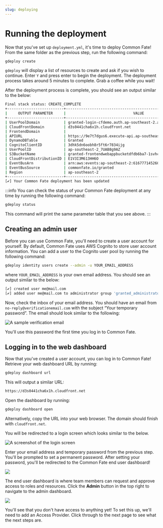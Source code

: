```yaml
---
slug: deploying
---
```


# Running the deployment

Now that you've set up `deployment.yml`, it's time to deploy Common Fate! From the same folder as the previous step, run the following command:

```bash
gdeploy create
```

`gdeploy` will display a list of resources to create and ask if you wish to continue. Enter `Y` and press enter to begin the deployment. The deployment process takes around 5 minutes to complete. Grab a coffee while you wait!

After the deployment process is complete, you should see an output similar to the below:

```bash
Final stack status: CREATE_COMPLETE
+--------------------------+-------------------------------------------------------------------+
|     OUTPUT PARAMETER     |                               VALUE                               |
+--------------------------+-------------------------------------------------------------------+
| UserPoolDomain           | granted-login-cfdemo.auth.ap-southeast-2.amazoncognito.com        |
| CloudFrontDomain         | d3s0441cha6x1h.cloudfront.net                                     |
| FrontendDomain           |                                                                   |
| APIURL                   | https://9e7t7dgus6.execute-api.ap-southeast-2.amazonaws.com/prod/ |
| DynamoDBTable            | Granted                                                           |
| CognitoClientID          | 3dhk5dn6oobh8r5ft6r7834ijg                                        |
| UserPoolID               | ap-southeast-2_7UAB8g9AZ                                          |
| S3BucketName             | granted-frontendwebappbucketdfdb6ba7-1svhcuc0zft5l                |
| CloudFrontDistributionID | E1V3I3M613HH6O                                                    |
| EventBusArn              | arn:aws:events:ap-southeast-2:616777145260:event-bus/Granted      |
| EventBusSource           | commonfate.io/granted                                             |
| Region                   | ap-southeast-2                                                    |
+--------------------------+-------------------------------------------------------------------+
[✔] Your Common Fate deployment has been updated
```

:::info
You can check the status of your Common Fate deployment at any time by running the following command:

```bash
gdeploy status
```

This command will print the same parameter table that you see above.
:::

## Creating an admin user

Before you can use Common Fate, you'll need to create a user account for yourself. By default, Common Fate uses AWS Cognito to store user account information. You can add a user to the Cognito user pool by running the following command:

```bash
gdeploy identity users create --admin -u YOUR_EMAIL_ADDRESS
```

where `YOUR_EMAIL_ADDRESS` is your own email address. You should see an output similar to the below:

```bash
[✔] created user me@mail.com
[✔] added user me@mail.com to administrator group 'granted_administrators'
```

Now, check the inbox of your email address. You should have an email from `no-reply@verificationemail.com` with the subject “Your temporary password”. The email should look similar to the following:

![A sample verification email](/img/common-fate-getting-started/01-verificationemail.png)

You'll use this password the first time you log in to Common Fate.

## Logging in to the web dashboard

Now that you've created a user account, you can log in to Common Fate! Retrieve your web dashboard URL by running:

```bash
gdeploy dashboard url
```

This will output a similar URL:

```bash
https://d3s0441cha6x1h.cloudfront.net
```

Open the dashboard by running:

```bash
gdeploy dashboard open
```

Alternatively, copy the URL into your web browser. The domain should finish with `cloudfront.net`.

You will be redirected to a login screen which looks similar to the below.

![A screenshot of the login screen](/img/common-fate-getting-started/02-login.png)

Enter your email address and temporary password from the previous step. You'll be prompted to set a permanent password. After setting your password, you'll be redirected to the Common Fate end user dashboard!

![](/img/common-fate-getting-started/03-home.png)

The end user dashboard is where team members can request and approve access to roles and resources. Click the **Admin** button in the top right to navigate to the admin dashboard.

![](/img/common-fate-getting-started/04-admin.png)

You'll see that you don't have access to anything yet! To set this up, we'll need to add an Access Provider. Click through to the next page to see what the next steps are.
